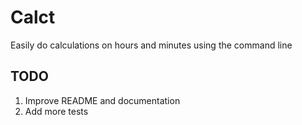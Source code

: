# Calct
Easily do calculations on hours and minutes using the command line

## TODO
1. Improve README and documentation
2. Add more tests
